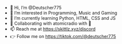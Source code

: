 - 👋 Hi, I’m @Deutscher775
- 👀 I’m interested in Programming, Music and Gaming
- 🌱 I’m currently learning Python, HTML, CSS and JS
- 💞️ Collaborating with atomicradio with 💙
- 📫 Reach me at https://skittlz.xyz/discord
- 👉 Follow me on https://tiktok.com/@deutscher775
